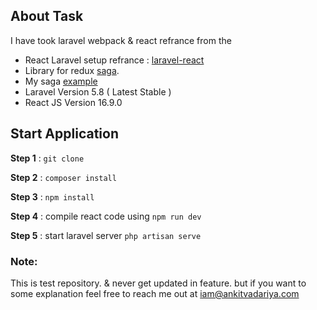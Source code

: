 
## About Task

I have took laravel webpack & react refrance from the 

- React Laravel setup refrance : [laravel-react](https://github.com/moeen-basra/laravel-react)
- Library for redux [saga](https://redux-saga.js.org/).
- My saga [example](http://ankitvadariya.com/demo/react/)
- Laravel Version 5.8 ( Latest Stable )
- React JS Version 16.9.0


## Start Application

**Step 1** : `git clone`

**Step 2** : `composer install`

**Step 3** : `npm install`

**Step 4** : compile react code using `npm run dev`

**Step 5** : start laravel server `php artisan serve`


### Note: 

This is test  repository. & never get updated in feature. but if you want to some explanation feel free to reach me out at [iam@ankitvadariya.com](mailto:iam@ankitvadariya.com)
